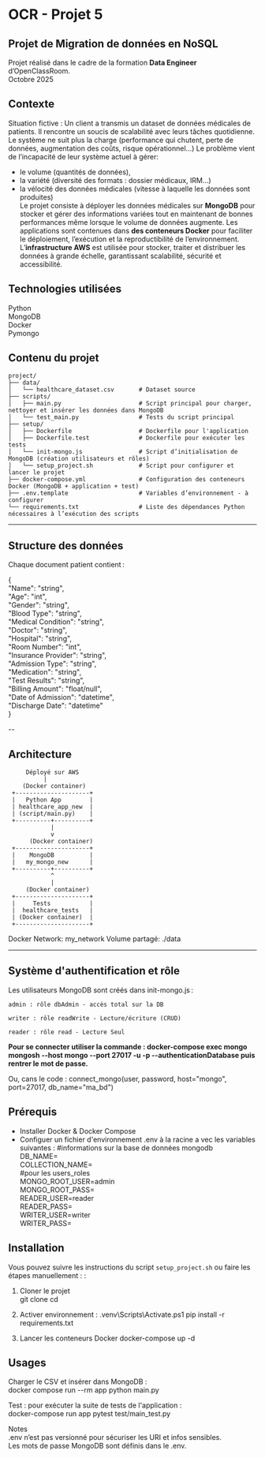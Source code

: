 # OCR - Projet 5 
## Projet de Migration de données en NoSQL

Projet réalisé dans le cadre de la formation **Data Engineer** d’OpenClassRoom.  
Octobre 2025 

## Contexte 
Situation fictive : Un client a transmis un dataset de données médicales de patients. Il rencontre un soucis de scalabilité avec leurs tâches quotidienne. 
Le système ne suit plus la charge (performance qui chutent, perte de données, augmentation des coûts, risque opérationnel…)
Le problème vient de l’incapacité de leur système actuel à gérer: 
 - le volume (quantités de données),
 - la variété (diversité des formats : dossier médicaux, IRM…)
 -  la vélocité des données médicales (vitesse à laquelle les données sont produites)  
Le projet consiste à déployer les données médicales sur **MongoDB** pour stocker et gérer des informations variées tout en maintenant de bonnes performances même lorsque le volume de données augmente.
Les applications sont contenues dans **des conteneurs Docker** pour faciliter le déploiement, l’exécution et la reproductibilité de l’environnement. L’**infrastructure AWS** est utilisée pour stocker, traiter et distribuer les données à grande échelle, garantissant scalabilité, sécurité et accessibilité.


## Technologies utilisées
Python  
MongoDB  
Docker  
Pymongo  

## Contenu du projet
```
project/  
├── data/  
│   └── healthcare_dataset.csv       # Dataset source  
├── scripts/  
│   ├── main.py                      # Script principal pour charger, nettoyer et insérer les données dans MongoDB  
│   └── test_main.py                 # Tests du script principal  
├── setup/  
│   ├── Dockerfile                   # Dockerfile pour l'application  
│   ├── Dockerfile.test              # Dockerfile pour exécuter les tests  
│   └── init-mongo.js                # Script d’initialisation de MongoDB (création utilisateurs et rôles)  
│   └── setup_project.sh             # Script pour configurer et lancer le projet  
├── docker-compose.yml               # Configuration des conteneurs Docker (MongoDB + application + test)  
├── .env.template                    # Variables d’environnement - à configurer   
└── requirements.txt                 # Liste des dépendances Python nécessaires à l’exécution des scripts  
```

---

## Structure des données

Chaque document patient contient :

{  
  "Name": "string",  
  "Age": "int",  
  "Gender": "string",  
  "Blood Type": "string",  
  "Medical Condition": "string",  
  "Doctor": "string",  
  "Hospital": "string",  
  "Room Number": "int",  
  "Insurance Provider": "string",  
  "Admission Type": "string",  
  "Medication": "string",  
  "Test Results": "string",  
  "Billing Amount": "float/null",  
  "Date of Admission": "datetime",  
  "Discharge Date": "datetime"  
}

-- 
## Architecture

         Déployé sur AWS 
              |
        (Docker container)  
     +---------------------+
     |   Python App        |
     | healthcare_app_new  |
     | (script/main.py)    |
     +----------+----------+
                |
                v
          (Docker container) 
     +---------------------+
     |    MongoDB          |
     |   my_mongo_new      |
     +----------+----------+
                ^
                |
         (Docker container) 
     +---------------------+
     |     Tests           |
     |  healthcare_tests   |
     | (Docker container)  |
     +---------------------+

Docker Network: my_network
Volume partagé: ./data


  
---
## Système d'authentification et rôle
Les utilisateurs MongoDB sont créés dans init-mongo.js :

    admin : rôle dbAdmin - accès total sur la DB

    writer : rôle readWrite - Lecture/écriture (CRUD)

    reader : rôle read - Lecture Seul
    
**Pour se connecter utiliser la commande : docker-compose exec mongo mongosh --host mongo --port 27017 -u <username> -p <password> --authenticationDatabase <db> puis rentrer le mot de passe.**

Ou, cans le code : 
connect_mongo(user, password, host="mongo", port=27017, db_name="ma_bd") 



## Prérequis
- Installer Docker & Docker Compose
- Configuer un fichier d'environnement .env  à la racine a vec les variables suivantes : 
     #informations sur la base de données mongodb  
     DB_NAME=  
     COLLECTION_NAME=  
     #pour les users_roles  
     MONGO_ROOT_USER=admin  
     MONGO_ROOT_PASS=  
     READER_USER=reader  
     READER_PASS=  
     WRITER_USER=writer  
     WRITER_PASS=  

  
## Installation

Vous pouvez suivre les instructions du script `setup_project.sh` ou faire les étapes manuellement : : 

1. Cloner le projet  
git clone <repo-url>
cd <project-folder>

2.  Activer environnement :
 .venv\Scripts\Activate.ps1
pip install -r requirements.txt

3. Lancer les conteneurs Docker
docker-compose up -d

## Usages
Charger le CSV et insérer dans MongoDB :   
docker compose run --rm app python main.py

Test : pour exécuter la suite de tests de l'application :   
docker-compose run app pytest test/main_test.py

Notes  
.env n’est pas versionné pour sécuriser les URI et infos sensibles.  
Les mots de passe MongoDB sont définis dans le .env. 












